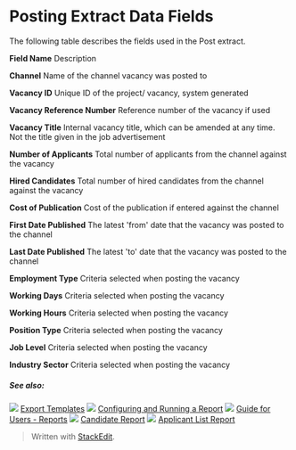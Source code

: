# Posting Extract Data Fields

The following table describes the fields used in the Post extract.

**Field Name**
Description

**Channel**
Name of the channel vacancy was posted to

**Vacancy ID**
Unique ID of the project/ vacancy, system generated

**Vacancy Reference Number**
Reference number of the vacancy if used

**Vacancy Title**
Internal vacancy title, which can be amended at any time. Not the title given in the job advertisement

**Number of Applicants**
Total number of applicants from the channel against the vacancy

**Hired Candidates**
Total number of hired candidates from the channel against the vacancy

**Cost of Publication**
Cost of the publication if entered against the channel

**First Date Published**
The latest 'from' date that the vacancy was posted to the channel

**Last Date Published**
The latest 'to' date that the vacancy was posted to the channel

**Employment Type**
Criteria selected when posting the vacancy

**Working Days**
Criteria selected when posting the vacancy

**Working Hours**
Criteria selected when posting the vacancy

**Position Type**
Criteria selected when posting the vacancy

**Job Level**
Criteria selected when posting the vacancy

**Industry Sector**
Criteria selected when posting the vacancy

##### See also:

![](../Resources/Images/icon-document-link.png) [Export Templates](export_templates.htm)
![](../Resources/Images/icon-document-link.png) [Configuring and Running a Report](configuring_and_running_a_report.htm)
![](../Resources/Images/icon-document-link.png) [Guide for Users - Reports](guide_for_users_reports.htm)
![](../Resources/Images/icon-document-link.png) [Candidate Report](candidate_report.htm)
![](../Resources/Images/icon-document-link.png) [Applicant List Report](applicant_list_report.htm)


> Written with [StackEdit](https://stackedit.io/).
<!--stackedit_data:
eyJoaXN0b3J5IjpbODkyMDIxMzE1XX0=
-->